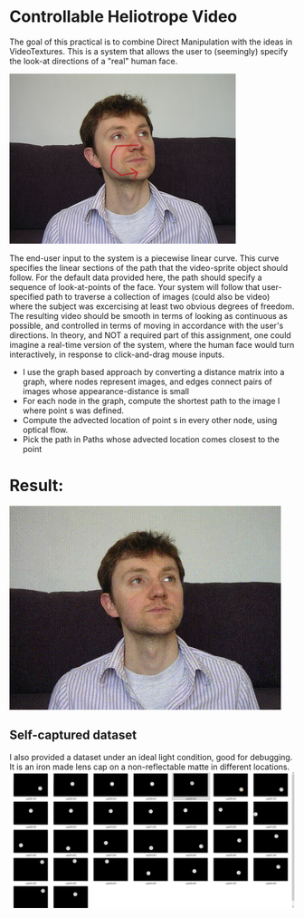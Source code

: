 #  Controllable Heliotrope Video

The goal of this practical is to combine Direct Manipulation with the ideas in VideoTextures. This is a system that allows the user to (seemingly) specify the look-at directions of a "real" human face.

![FaceImg](https://github.com/pleaseRedo/Controllable-Heliotrope-Video/blob/master/Heliotrope/gabriel.jpg)


The end-user input to the system is a piecewise linear curve. This curve specifies the linear sections of the path that the video-sprite object should follow. For the default data provided here, the path should specify a sequence of look-at-points of the face.
Your system will follow that user-specified path to traverse a collection of images (could also be video) where the subject was excercising at least two obvious degrees of freedom. The resulting video should be smooth in terms of looking as continuous as possible, and controlled in terms of moving in accordance with the user's directions. In theory, and NOT a required part of this assignment, one could imagine a real-time version of the system, where the human face would turn interactively, in response to click-and-drag mouse inputs.

* I use the graph based approach by converting a distance matrix into a graph, where nodes represent images, and edges connect pairs of images whose appearance-distance is small
* For each node in the graph, compute the shortest path to the image I where point s was defined. 
* Compute the advected location of point s in every other node, using optical flow. 
* Pick the path in Paths whose advected location comes closest to the point 

# Result:

![resultanimation](https://github.com/pleaseRedo/Controllable-Heliotrope-Video/blob/master/Heliotrope/result2.gif)


## Self-captured dataset 
I also provided a dataset under an ideal light condition, good for debugging.
It is an iron made lens cap on a non-reflectable matte in different locations.
![resultanimation](https://github.com/pleaseRedo/Controllable-Heliotrope-Video/blob/master/4.jpg)

